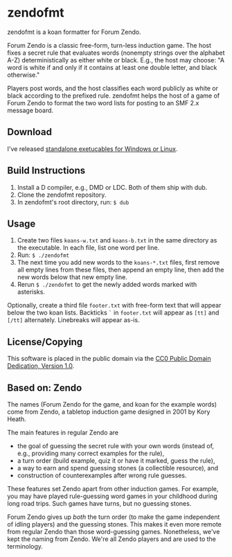 zendofmt
========

zendofmt is a koan formatter for Forum Zendo.

Forum Zendo is a classic free-form, turn-less induction game. The host
fixes a secret rule that evaluates words (nonempty strings over the
alphabet A-Z) deterministically as either white or black.
E.g., the host may choose: "A word is white if and only if it contains
at least one double letter, and black otherwise."

Players post words, and the host classifies each word publicly as
white or black according to the prefixed rule. zendofmt helps the host
of a game of Forum Zendo to format the two word lists for posting to an
SMF 2.x message board.

Download
--------

I've released [standalone exetucables for Windows or
Linux](https://github.com/SimonN/zendofmt/releases).

Build Instructions
------------------

1. Install a D compiler, e.g., DMD or LDC. Both of them ship with dub.
2. Clone the zendofmt repository.
3. In zendofmt's root directory, run: `$ dub`

Usage
-----

1. Create two files `koans-w.txt` and `koans-b.txt` in the same directory
    as the executable. In each file, list one word per line.
2. Run: `$ ./zendofmt`
3. The next time you add new words to the `koans-*.txt` files,
    first remove all empty lines from these files, then append an empty line,
    then add the new words below that new empty line.
4. Rerun `$ ./zendofmt` to get the newly added words marked with asterisks.

Optionally, create a third file `footer.txt` with free-form text
that will appear below the two koan lists. Backticks `` ` `` in `footer.txt`
will appear as `[tt]` and `[/tt]` alternately. Linebreaks will appear as-is.

License/Copying
---------------

This software is placed in the public domain via the [CC0 Public Domain
Dedication, Version 1.0](https://creativecommons.org/publicdomain/zero/1.0/).

Based on: Zendo
---------------

The names (Forum Zendo for the game, and koan for the example words) come from
Zendo, a tabletop induction game designed in 2001 by Kory Heath.

The main features in regular Zendo are

* the goal of guessing the secret rule with your own words
    (instead of, e.g., providing many correct examples for the rule),
* a turn order (build example, quiz it or have it marked, guess the rule),
* a way to earn and spend guessing stones (a collectible resource), and
* construction of counterexamples after wrong rule guesses.

These features set Zendo apart from other induction games. For example,
you may have played rule-guessing word games in your childhood during
long road trips. Such games have turns, but no guessing stones.

Forum Zendo gives up _both_ the turn order (to make the game independent of
idling players) and the guessing stones. This makes it even more remote from
regular Zendo than those word-guessing games. Nonetheless, we've kept the
naming from Zendo. We're all Zendo players and are used to the terminology.

